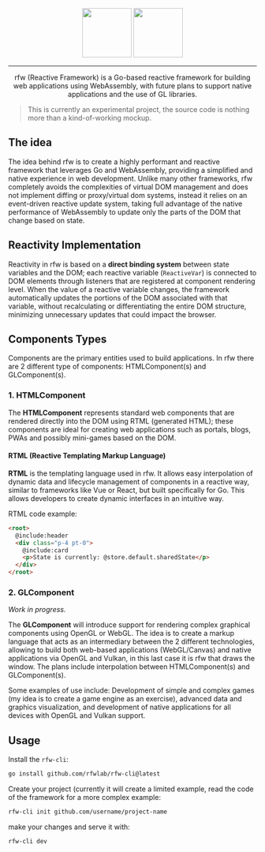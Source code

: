 <div align="center">
<img src="https://github.com/rfwlab/brandbook/blob/main/light-full.png?raw=true#gh-dark-mode-only" height="100">
<img src="https://github.com/rfwlab/brandbook/blob/main/dark-full.png?raw=true#gh-light-mode-only" height="100">

<hr />

<p>rfw (Reactive Framework) is a Go-based reactive framework for building web applications using WebAssembly, 
with future plans to support native applications and the use of GL libraries.</p>
</div>

> This is currently an experimental project, the source code is nothing more than a kind-of-working mockup.

## The idea

The idea behind rfw is to create a highly performant and reactive framework that leverages Go and WebAssembly, 
providing a simplified and native experience in web development. Unlike many other frameworks, rfw completely 
avoids the complexities of virtual DOM management and does not implement diffing or proxy/virtual dom systems, 
instead it relies on an event-driven reactive update system, taking full advantage of the native performance 
of WebAssembly to update only the parts of the DOM that change based on state.

## Reactivity Implementation

Reactivity in rfw is based on a **direct binding system** between state variables and the DOM; each reactive 
variable (`ReactiveVar`) is connected to DOM elements through listeners that are registered at component 
rendering level. When the value of a reactive variable changes, the framework automatically updates the 
portions of the DOM associated with that variable, without recalculating or differentiating the entire DOM 
structure, minimizing unnecessary updates that could impact the browser.

## Components Types

Components are the primary entities used to build applications. In rfw there are 2 different type of 
components: HTMLComponent(s) and GLComponent(s).

### 1. **HTMLComponent**

The **HTMLComponent** represents standard web components that are rendered directly into the DOM using RTML 
(generated HTML); these components are ideal for creating web applications such as portals, blogs, PWAs 
and possibly mini-games based on the DOM.

#### RTML (Reactive Templating Markup Language)

**RTML** is the templating language used in rfw. It allows easy interpolation of dynamic data and lifecycle 
management of components in a reactive way, similar to frameworks like Vue or React, but built specifically 
for Go. This allows developers to create dynamic interfaces in an intuitive way.

RTML code example:

```html
<root>
  @include:header
  <div class="p-4 pt-0">
    @include:card
    <p>State is currently: @store.default.sharedState</p>
  </div>
</root>
```

### 2. **GLComponent**

_Work in progress._

The **GLComponent** will introduce support for rendering complex graphical components using OpenGL or WebGL. 
The idea is to create a markup language that acts as an intermediary between the 2 different technologies, 
allowing to build both web-based applications (WebGL/Canvas) and native applications via OpenGL and Vulkan, 
in this last case it is rfw that draws the window. The plans include interpolation between HTMLComponent(s) 
and GLComponent(s).

Some examples of use include: Development of simple and complex games (my idea is to create a game engine as 
an exercise), advanced data and graphics visualization, and development of native applications for all devices 
with OpenGL and Vulkan support.

## Usage

Install the `rfw-cli`:

```bash
go install github.com/rfwlab/rfw-cli@latest
```

Create your project (currently it will create a limited example, read the code of the framework for a more 
complex example:

```bash
rfw-cli init github.com/username/project-name
```

make your changes and serve it with:

```bash
rfw-cli dev
```

